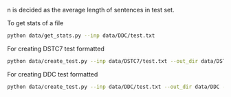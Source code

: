 n is decided as the average length of sentences in test set.

To get stats of a file

```sh
python data/get_stats.py --inp data/DDC/test.txt
```

For creating DSTC7 test formatted
```sh
python data/create_test.py --inp data/DSTC7/test.txt --out_dir data/DSTC7 --train_file data/DSTC7/train.txt
```

For creating DDC test formatted
```sh
python data/create_test.py --inp data/DDC/test.txt --out_dir data/DDC --train_file data/DDC/train.txt
```